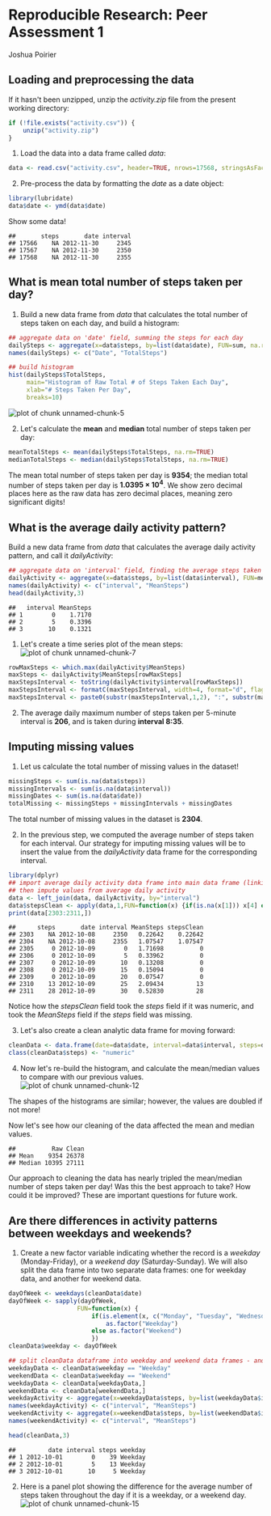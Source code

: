 # Reproducible Research: Peer Assessment 1
Joshua Poirier

## Loading and preprocessing the data
If it hasn't been unzipped, unzip the *activity.zip* file from the present working directory:

```r
if (!file.exists("activity.csv")) {
    unzip("activity.zip")
}
```

1. Load the data into a data frame called *data*:

```r
data <- read.csv("activity.csv", header=TRUE, nrows=17568, stringsAsFactors=FALSE)
```

2. Pre-process the data by formatting the *date* as a date object:

```r
library(lubridate)
data$date <- ymd(data$date)
```

Show some data!

```
##       steps       date interval
## 17566    NA 2012-11-30     2345
## 17567    NA 2012-11-30     2350
## 17568    NA 2012-11-30     2355
```

## What is mean total number of steps taken per day?
1. Build a new data frame from *data* that calculates the total number of steps taken on each day, and build a histogram:

```r
## aggregate data on 'date' field, summing the steps for each day
dailySteps <- aggregate(x=data$steps, by=list(data$date), FUN=sum, na.rm=TRUE)
names(dailySteps) <- c("Date", "TotalSteps")

## build histogram
hist(dailySteps$TotalSteps, 
     main="Histogram of Raw Total # of Steps Taken Each Day",
     xlab="# Steps Taken Per Day",
     breaks=10)
```

![plot of chunk unnamed-chunk-5](./PA1_template_files/figure-html/unnamed-chunk-5.png) 

2. Let's calculate the **mean** and **median** total number of steps taken per day:

```r
meanTotalSteps <- mean(dailySteps$TotalSteps, na.rm=TRUE)
medianTotalSteps <- median(dailySteps$TotalSteps, na.rm=TRUE)
```

The mean total number of steps taken per day is **9354**; the median total number of steps taken per day is **1.0395 &times; 10<sup>4</sup>**.  We show zero decimal places here as the raw data has zero decimal places, meaning zero significant digits!

## What is the average daily activity pattern?
Build a new data frame from *data* that calculates the average daily activity pattern, and call it *dailyActivity*:

```r
## aggregate data on 'interval' field, finding the average steps taken for each interval
dailyActivity <- aggregate(x=data$steps, by=list(data$interval), FUN=mean, na.rm=TRUE)
names(dailyActivity) <- c("interval", "MeanSteps")
head(dailyActivity,3)
```

```
##   interval MeanSteps
## 1        0    1.7170
## 2        5    0.3396
## 3       10    0.1321
```

1. Let's create a time series plot of the mean steps:
![plot of chunk unnamed-chunk-7](./PA1_template_files/figure-html/unnamed-chunk-7.png) 


```r
rowMaxSteps <- which.max(dailyActivity$MeanSteps)
maxSteps <- dailyActivity$MeanSteps[rowMaxSteps]
maxStepsInterval <- toString(dailyActivity$interval[rowMaxSteps])
maxStepsInterval <- formatC(maxStepsInterval, width=4, format="d", flag="0")
maxStepsInterval <- paste0(substr(maxStepsInterval,1,2), ":", substr(maxStepsInterval,3,4))
```

2. The average daily maximum number of steps taken per 5-minute interval is **206**, and is taken during **interval  8:35**.

## Imputing missing values
1. Let us calculate the total number of missing values in the dataset!

```r
missingSteps <- sum(is.na(data$steps))
missingIntervals <- sum(is.na(data$interval))
missingDates <- sum(is.na(data$date))
totalMissing <- missingSteps + missingIntervals + missingDates
```

The total number of missing values in the dataset is **2304**.

2. In the previous step, we computed the average number of steps taken for each interval.  Our strategy for imputing missing values will be to insert the value from the *dailyActivity* data frame for the corresponding interval.  

```r
library(dplyr)
## import average daily activity data frame into main data frame (linking on 'interval' field),
## then impute values from average daily activity
data <- left_join(data, dailyActivity, by="interval")
data$stepsClean <- apply(data,1,FUN=function(x) {if(is.na(x[1])) x[4] else x[1]})
print(data[2303:2311,])
```

```
##      steps       date interval MeanSteps stepsClean
## 2303    NA 2012-10-08     2350   0.22642    0.22642
## 2304    NA 2012-10-08     2355   1.07547    1.07547
## 2305     0 2012-10-09        0   1.71698          0
## 2306     0 2012-10-09        5   0.33962          0
## 2307     0 2012-10-09       10   0.13208          0
## 2308     0 2012-10-09       15   0.15094          0
## 2309     0 2012-10-09       20   0.07547          0
## 2310    13 2012-10-09       25   2.09434         13
## 2311    28 2012-10-09       30   0.52830         28
```

Notice how the *stepsClean* field took the *steps* field if it was numeric, and took the *MeanSteps* field if the *steps* field was missing.  

3. Let's also create a clean analytic data frame for moving forward:

```r
cleanData <- data.frame(date=data$date, interval=data$interval, steps=data$stepsClean)
class(cleanData$steps) <- "numeric"
```

4. Now let's re-build the histogram, and calculate the mean/median values to compare with our previous values.
![plot of chunk unnamed-chunk-12](./PA1_template_files/figure-html/unnamed-chunk-12.png) 

The shapes of the histograms are similar; however, the values are doubled if not more!

Now let's see how our cleaning of the data affected the mean and median values.

```
##          Raw Clean
## Mean    9354 26378
## Median 10395 27111
```

Our approach to cleaning the data has nearly tripled the mean/median number of steps taken per day!  Was this the best approach to take?  How could it be improved?  These are important questions for future work.

## Are there differences in activity patterns between weekdays and weekends?
1. Create a new factor variable indicating whether the record is a *weekday* (Monday-Friday), or a *weekend day* (Saturday-Sunday).  We will also split the data frame into two separate data frames: one for weekday data, and another for weekend data.


```r
dayOfWeek <- weekdays(cleanData$date)
dayOfWeek <- sapply(dayOfWeek,
                   FUN=function(x) {
                       if(is.element(x, c("Monday", "Tuesday", "Wednesday", "Thursday", "Friday")))
                           as.factor("Weekday")
                       else as.factor("Weekend")
                       })
cleanData$weekday <- dayOfWeek

## split cleanData dataframe into weekday and weekend data frames - and calc averages for each interval
weekdayData <- cleanData$weekday == "Weekday"
weekendData <- cleanData$weekday == "Weekend"
weekdayData <- cleanData[weekdayData,]
weekendData <- cleanData[weekendData,]
weekdayActivity <- aggregate(x=weekdayData$steps, by=list(weekdayData$interval), FUN=mean)
names(weekdayActivity) <- c("interval", "MeanSteps")
weekendActivity <- aggregate(x=weekendData$steps, by=list(weekendData$interval), FUN=mean)
names(weekendActivity) <- c("interval", "MeanSteps")

head(cleanData,3)
```

```
##         date interval steps weekday
## 1 2012-10-01        0    39 Weekday
## 2 2012-10-01        5    13 Weekday
## 3 2012-10-01       10     5 Weekday
```
2. Here is a panel plot showing the difference for the average number of steps taken throughout the day if it is a weekday, or a weekend day.
![plot of chunk unnamed-chunk-15](./PA1_template_files/figure-html/unnamed-chunk-15.png) 
